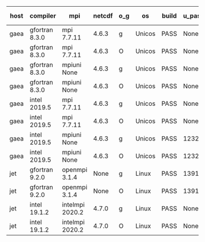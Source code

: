 

| host     | compiler                              | mpi                      | netcdf        | o_g        | os       | build       | u_pass          | u_fail          | s_pass            | s_fail            | e_pass             | e_fail             | nuopc_pass       | nuopc_fail       | artifacts link          |
|----------|---------------------------------------|--------------------------|---------------|------------|----------|-------------|-----------------|-----------------|-------------------|-------------------|--------------------|--------------------|------------------|------------------|-------------------------|
| gaea | gfortran 8.3.0 | mpi 7.7.11  | 4.6.3  | g | Unicos | PASS | None | None | None | None | None | None | None | None | <a href="https://github.com/esmf-org/esmf-test-artifacts/tree/25d5942e9c5f365d23c9f80741feaecdbe0bb81f/develop/gfortran/8.3.0/g/mpi/7.7.11" target="_blank">25d5942</a> | 
| gaea | gfortran 8.3.0 | mpi 7.7.11  | 4.6.3  | O | Unicos | PASS | None | None | None | None | None | None | None | None | <a href="https://github.com/esmf-org/esmf-test-artifacts/tree/9690d38446f2dcdbc25c8a36f025da2cfbb22b34/develop/gfortran/8.3.0/O/mpi/7.7.11" target="_blank">9690d38</a> | 
| gaea | gfortran 8.3.0 | mpiuni None  | 4.6.3  | g | Unicos | PASS | None | None | None | None | None | None | None | None | <a href="https://github.com/esmf-org/esmf-test-artifacts/tree/833e761cb0779a2613e6779e0853ef270a01f956/develop/gfortran/8.3.0/g/mpiuni/None" target="_blank">833e761</a> | 
| gaea | gfortran 8.3.0 | mpiuni None  | 4.6.3  | O | Unicos | PASS | None | None | None | None | None | None | None | None | <a href="https://github.com/esmf-org/esmf-test-artifacts/tree/0245fd58d1acf1d5d02c657862c770388552488e/develop/gfortran/8.3.0/O/mpiuni/None" target="_blank">0245fd5</a> | 
| gaea | intel 2019.5 | mpi 7.7.11  | 4.6.3  | g | Unicos | PASS | None | None | None | None | None | None | None | None | <a href="https://github.com/esmf-org/esmf-test-artifacts/tree/a2659284b380f4726b9f66102be16bd96938e787/develop/intel/2019.5/g/mpi/7.7.11" target="_blank">a265928</a> | 
| gaea | intel 2019.5 | mpi 7.7.11  | 4.6.3  | O | Unicos | PASS | None | None | None | None | None | None | None | None | <a href="https://github.com/esmf-org/esmf-test-artifacts/tree/42c5083f48bf3bd6118bd37548ed49bac8170121/develop/intel/2019.5/O/mpi/7.7.11" target="_blank">42c5083</a> | 
| gaea | intel 2019.5 | mpiuni None  | 4.6.3  | g | Unicos | PASS | 12323 | 15 | 8 | 0 | 43 | 0 | None | None | <a href="https://github.com/esmf-org/esmf-test-artifacts/tree/611e90697e7b3d7db33f2552cecc58d62d7f7a5f/develop/intel/2019.5/g/mpiuni/None" target="_blank">611e906</a> | 
| gaea | intel 2019.5 | mpiuni None  | 4.6.3  | O | Unicos | PASS | 12323 | 15 | 8 | 0 | 43 | 0 | None | None | <a href="https://github.com/esmf-org/esmf-test-artifacts/tree/8aa052be3e3799a4238b08970aa36b8eaf177966/develop/intel/2019.5/O/mpiuni/None" target="_blank">8aa052b</a> | 
| jet | gfortran 9.2.0 | openmpi 3.1.4  | None  | g | Linux | PASS | 13917 | 0 | 49 | 0 | 80 | 0 | 52 | 0 | <a href="https://github.com/esmf-org/esmf-test-artifacts/tree/b2ccf854f90398d34f6961a5b39fb23caf06ebb4/develop/gfortran/9.2.0/g/openmpi/3.1.4" target="_blank">b2ccf85</a> | 
| jet | gfortran 9.2.0 | openmpi 3.1.4  | None  | O | Linux | PASS | 13917 | 0 | 49 | 0 | 80 | 0 | 52 | 0 | <a href="https://github.com/esmf-org/esmf-test-artifacts/tree/d23309db16eb7a4f7c04aac246fc1e2bbe32fd7c/develop/gfortran/9.2.0/O/openmpi/3.1.4" target="_blank">d23309d</a> | 
| jet | intel 19.1.2 | intelmpi 2020.2  | 4.7.0  | g | Linux | PASS | None | None | None | None | None | None | None | None | <a href="https://github.com/esmf-org/esmf-test-artifacts/tree/01a36aa3ba0dbb2b2bb3fe8c6f60b35a14730030/develop/intel/19.1.2/g/intelmpi/2020.2" target="_blank">01a36aa</a> | 
| jet | intel 19.1.2 | intelmpi 2020.2  | 4.7.0  | O | Linux | PASS | None | None | None | None | None | None | None | None | <a href="https://github.com/esmf-org/esmf-test-artifacts/tree/151d322991ceabddcc6f1f15a1cf680718f1d545/develop/intel/19.1.2/O/intelmpi/2020.2" target="_blank">151d322</a> | 

